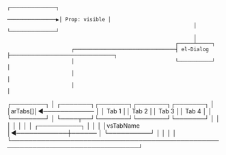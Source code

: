                                                                                   ┌───────────────┐
                                                                 ────────────────▶│ Prop: visible │
                                                                 │                └───────────────┘
                                                                 │
                                                           ┌─────┴─────┐
                         ┌─────────────────────────────────┤ el-Dialog ├──────────────────────────────────┐
                         │                                 └───────────┘                                  │
                         │                                                                                │
                         │                                                                                │

┌────────┐ │ ┌───────┐┌───────┐┌───────┐┌───────┐ │
│arTabs[]│◀──────────── │ │ Tab 1 ││ Tab 2 ││ Tab 3 ││ Tab 4 │ │
└────────┘ │ └────┬──┘└───────┘└───────┘└───────┘ │
│ │ │
│ │ │
┌──────────┐ │ │ │
│vsTabName │◀────────────┼────── │
└──────────┘ │ │
│ │
└────────────────────────────────────────────────────────────────────────────────┘
